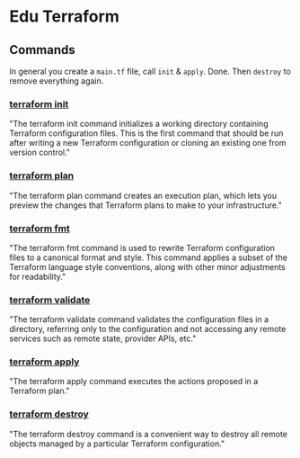 # Edu Terraform

## Commands

In general you create a `main.tf` file, call `init` & `apply`. Done. Then `destroy` to remove everything again.

### [terraform init](https://developer.hashicorp.com/terraform/cli/commands/init)

"The terraform init command initializes a working directory containing Terraform configuration files. This is the first command that should be run after writing a new Terraform configuration or cloning an existing one from version control."

### [terraform plan](https://developer.hashicorp.com/terraform/cli/commands/plan)

"The terraform plan command creates an execution plan, which lets you preview the changes that Terraform plans to make to your infrastructure."

### [terraform fmt](https://developer.hashicorp.com/terraform/cli/commands/fmt)

"The terraform fmt command is used to rewrite Terraform configuration files to a canonical format and style. This command applies a subset of the Terraform language style conventions, along with other minor adjustments for readability."

### [terraform validate](https://developer.hashicorp.com/terraform/cli/commands/validate)

"The terraform validate command validates the configuration files in a directory, referring only to the configuration and not accessing any remote services such as remote state, provider APIs, etc."

### [terraform apply](https://developer.hashicorp.com/terraform/cli/commands/apply)

"The terraform apply command executes the actions proposed in a Terraform plan."

### [terraform destroy](https://developer.hashicorp.com/terraform/cli/commands/destroy)

"The terraform destroy command is a convenient way to destroy all remote objects managed by a particular Terraform configuration."
